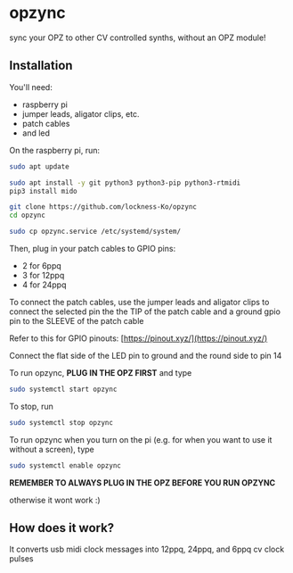 # opzync

sync your OPZ to other CV controlled synths, without an OPZ module!

## Installation

You'll need:

- raspberry pi
- jumper leads, aligator clips, etc.
- patch cables
- and led

On the raspberry pi, run:

```bash
sudo apt update

sudo apt install -y git python3 python3-pip python3-rtmidi
pip3 install mido

git clone https://github.com/lockness-Ko/opzync
cd opzync

sudo cp opzync.service /etc/systemd/system/
```

Then, plug in your patch cables to GPIO pins:

- 2 for 6ppq
- 3 for 12ppq
- 4 for 24ppq

To connect the patch cables, use the jumper leads and aligator clips to 
connect the selected pin the the TIP of the patch cable and a ground gpio 
pin to the SLEEVE of the patch cable

Refer to this for GPIO pinouts: [https://pinout.xyz/](https://pinout.xyz/)

Connect the flat side of the LED pin to ground and the round side to pin 14

To run opzync, **PLUG IN THE OPZ FIRST** and type

```bash
sudo systemctl start opzync
```

To stop, run

```bash
sudo systemctl stop opzync
```

To run opzync when you turn on the pi (e.g. for when you want to use it 
without a screen), type

```bash
sudo systemctl enable opzync
```

**REMEMBER TO ALWAYS PLUG IN THE OPZ BEFORE YOU RUN OPZYNC**

otherwise it wont work :)

## How does it work?

It converts usb midi clock messages into 12ppq, 24ppq, and 6ppq cv clock pulses
